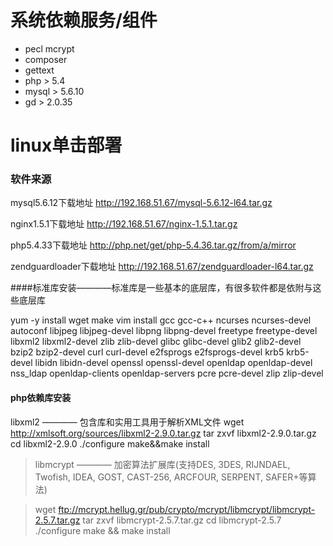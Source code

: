 # 系统依赖服务/组件

- pecl mcrypt
- composer
- gettext
- php > 5.4
- mysql > 5.6.10
- gd > 2.0.35

# linux单击部署
### 软件来源
mysql5.6.12下载地址 http://192.168.51.67/mysql-5.6.12-l64.tar.gz

nginx1.5.1下载地址 http://192.168.51.67/nginx-1.5.1.tar.gz

php5.4.33下载地址 http://php.net/get/php-5.4.36.tar.gz/from/a/mirror

zendguardloader下载地址 http://192.168.51.67/zendguardloader-l64.tar.gz

####标准库安装————标准库是一些基本的底层库，有很多软件都是依附与这些底层库

yum -y install wget make vim install gcc gcc-c++ ncurses ncurses-devel autoconf libjpeg libjpeg-devel libpng libpng-devel freetype freetype-devel libxml2 libxml2-devel zlib zlib-devel glibc glibc-devel glib2 glib2-devel bzip2 bzip2-devel curl curl-devel e2fsprogs e2fsprogs-devel krb5 krb5-devel libidn libidn-devel openssl openssl-devel openldap openldap-devel nss_ldap openldap-clients openldap-servers pcre pcre-devel  zlip zlip-devel

#### php依赖库安装

 libxml2 ———— 包含库和实用工具用于解析XML文件
 wget http://xmlsoft.org/sources/libxml2-2.9.0.tar.gz 
 tar zxvf libxml2-2.9.0.tar.gz 
 cd libxml2-2.9.0 
 ./configure 
 make&&make install

> libmcrypt ———— 加密算法扩展库(支持DES, 3DES, RIJNDAEL, Twofish, IDEA, GOST, CAST-256, ARCFOUR, SERPENT, SAFER+等算法)

> wget ftp://mcrypt.hellug.gr/pub/crypto/mcrypt/libmcrypt/libmcrypt-2.5.7.tar.gz 
> tar zxvf libmcrypt-2.5.7.tar.gz 
> cd libmcrypt-2.5.7 
> ./configure 
> make && make install



